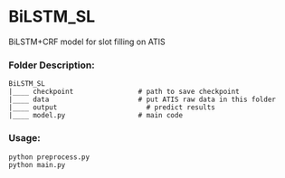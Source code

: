 # BiLSTM_SL
BiLSTM+CRF model for slot filling on ATIS

### Folder Description:
```
BiLSTM_SL
|____ checkpoint	            # path to save checkpoint
|____ data      	            # put ATIS raw data in this folder
|____ output		              # predict results
|____ model.py		            # main code
```

### Usage:
```
python preprocess.py
python main.py
```
